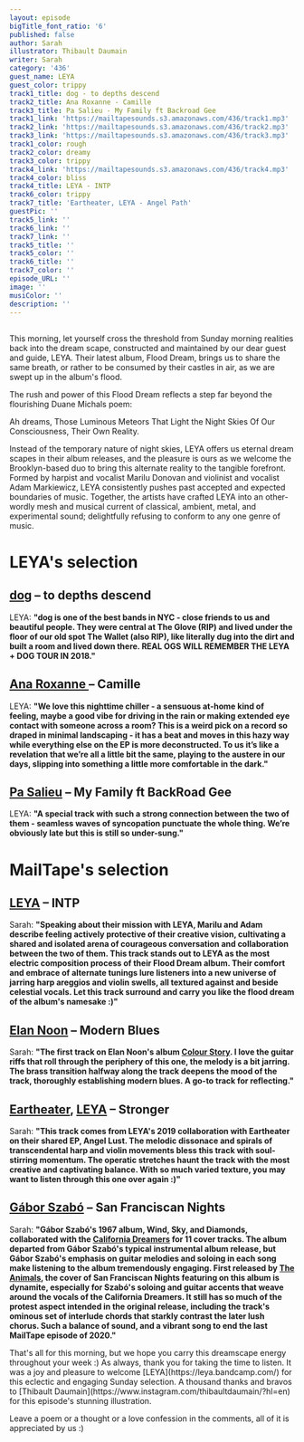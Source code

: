 ```yaml
---
layout: episode
bigTitle_font_ratio: '6'
published: false
author: Sarah
illustrator: Thibault Daumain
writer: Sarah
category: '436'
guest_name: LEYA
guest_color: trippy
track1_title: dog - to depths descend
track2_title: Ana Roxanne - Camille
track3_title: Pa Salieu - My Family ft Backroad Gee
track1_link: 'https://mailtapesounds.s3.amazonaws.com/436/track1.mp3'
track2_link: 'https://mailtapesounds.s3.amazonaws.com/436/track2.mp3'
track3_link: 'https://mailtapesounds.s3.amazonaws.com/436/track3.mp3'
track1_color: rough
track2_color: dreamy
track3_color: trippy
track4_link: 'https://mailtapesounds.s3.amazonaws.com/436/track4.mp3'
track4_color: bliss
track4_title: LEYA - INTP
track6_color: trippy
track7_title: 'Eartheater, LEYA - Angel Path'
guestPic: ''
track5_link: ''
track6_link: ''
track7_link: ''
track5_title: ''
track5_color: ''
track6_title: ''
track7_color: ''
episode_URL: ''
image: ''
musiColor: ''
description: ''
---
```

## 
This morning, let yourself cross the threshold from Sunday morning realities back into the dream scape, constructed and maintained by our dear guest and guide, LEYA. Their latest album, Flood Dream, brings us to share the same breath, or rather to be consumed by their castles in air, as we are swept up in the album's flood.  

The rush and power of this Flood Dream reflects a step far beyond the flourishing Duane Michals poem: 

Ah dreams,
Those Luminous Meteors
That Light the Night Skies
Of Our Consciousness, 
Their Own Reality. 

Instead of the temporary nature of night skies, LEYA offers us eternal dream scapes in their album releases, and the pleasure is ours as we welcome the Brooklyn-based duo to bring this alternate reality to the tangible forefront. Formed by harpist and vocalist Marilu Donovan and violinist and vocalist Adam Markiewicz, LEYA consistently pushes past accepted and expected boundaries of music. Together, the artists have crafted LEYA into an other-wordly mesh and musical current of classical, ambient, metal, and experimental sound; delightfully refusing to conform to any one genre of music. 

</p>

# LEYA's selection

## [dog](https://praisedog.bandcamp.com/) – to depths descend
LEYA: **"**dog is one of the best bands in NYC - close friends to us and beautiful people. They were central at The Glove (RIP) and lived under the floor of our old spot The Wallet (also RIP), like literally dug into the dirt and built a room and lived down there. REAL OGS WILL REMEMBER THE LEYA + DOG TOUR IN 2018.**"**

## [Ana Roxanne ](https://anaroxanne.bandcamp.com/album/because-of-a-flower-2) – Camille
LEYA: **"**We love this nighttime chiller - a sensuous at-home kind of feeling, maybe a good vibe for driving in the rain or making extended eye contact with someone across a room? This is a weird pick on a record so draped in minimal landscaping - it has a beat and moves in this hazy way while everything else on the EP is more deconstructed. To us it’s like a revelation that we’re all a little bit the same, playing to the austere in our days, slipping into something a little more comfortable in the dark.**"**

## [Pa Salieu](https://martelo.bandcamp.com/) – My Family ft BackRoad Gee 
LEYA: **"**A special track with such a strong connection between the two of them - seamless waves of syncopation punctuate the whole thing. We’re obviously late but this is still so under-sung.**"**

# MailTape's selection

## [LEYA](https://leya.bandcamp.com/) – INTP
Sarah: **"**Speaking about their mission with LEYA, Marilu and Adam describe feeling actively protective of their creative vision, cultivating a shared and isolated arena of courageous conversation and collaboration between the two of them. This track stands out to LEYA as the most electric composition process of their Flood Dream album. Their comfort and embrace of alternate tunings lure listeners into a new universe of jarring harp areggios and violin swells, all textured against and beside celestial vocals. Let this track surround and carry you like the flood dream of the album's namesake :)**"**

## [Elan Noon](https://elannoon.bandcamp.com/) – Modern Blues
Sarah: **"**The first track on Elan Noon's album [Colour Story](https://elannoon.bandcamp.com/). I love the guitar riffs that roll through the periphery of this one, the melody is a bit jarring. The brass transition halfway along the track deepens the mood of the track, thoroughly establishing modern blues. A go-to track for reflecting.**"**

## [Eartheater](https://eartheater.bandcamp.com/), [LEYA](https://leya.bandcamp.com/) – Stronger
Sarah: **"**This track comes from LEYA's 2019 collaboration with Eartheater on their shared EP, Angel Lust. The melodic dissonace and spirals of transcendental harp and violin movements bless this track with soul-stirring momentum. The operatic stretches haunt the track with the most creative and captivating balance. With so much varied texture, you may want to listen through this one over again :)**"**

## [Gábor Szabó](https://www.discogs.com/artist/22851-Gabor-Szabo) – San Franciscan Nights
Sarah: **"**Gábor Szabó's 1967 album, **Wind, Sky, and Diamonds**, collaborated with the [California Dreamers](http://www.themamasandthepapasofficial.com/) for 11 cover tracks. The album departed from Gábor Szabó's typical instrumental album release, but Gábor Szabó's emphasis on guitar melodies and soloing in each song make listening to the album tremendously engaging. First released by [The Animals](https://www.facebook.com/TheAnimalsMusic/), the cover of San Franciscan Nights featuring on this album is dynamite, especially for Szabó's soloing and guitar accents that weave around the vocals of the California Dreamers. It still has so much of the protest aspect intended in the original release, including the track's ominous set of interlude chords that starkly contrast the later lush chorus. Such a balance of sound, and a vibrant song to end the last MailTape episode of 2020.**"**

<p id="outroduction">That's all for this morning, but we hope you carry this dreamscape energy throughout your week :) As always, thank you for taking the time to listen. It was a joy and pleasure to welcome [LEYA](https://leya.bandcamp.com/) for this eclectic and engaging Sunday selection. A thousand thanks and bravos to [Thibault Daumain](https://www.instagram.com/thibaultdaumain/?hl=en) for this episode's stunning illustration. 
  
  Leave a poem or a thought or a love confession in the comments, all of it is appreciated by us :)

